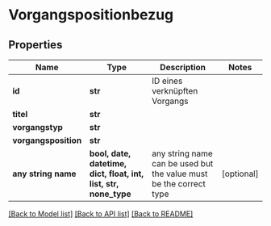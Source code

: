 # Vorgangspositionbezug


## Properties
Name | Type | Description | Notes
------------ | ------------- | ------------- | -------------
**id** | **str** | ID eines verknüpften Vorgangs | 
**titel** | **str** |  | 
**vorgangstyp** | **str** |  | 
**vorgangsposition** | **str** |  | 
**any string name** | **bool, date, datetime, dict, float, int, list, str, none_type** | any string name can be used but the value must be the correct type | [optional]

[[Back to Model list]](../README.md#documentation-for-models) [[Back to API list]](../README.md#documentation-for-api-endpoints) [[Back to README]](../README.md)


